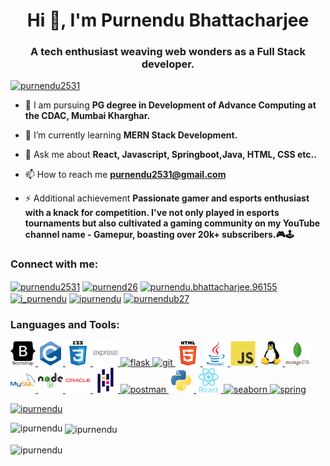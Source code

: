 <h1 align="center">Hi 👋, I'm Purnendu Bhattacharjee</h1>
<h3 align="center">A tech enthusiast weaving web wonders as a Full Stack developer.</h3>


<p align="left"> <a href="https://twitter.com/purnendu2531" target="blank"><img src="https://img.shields.io/twitter/follow/purnendu2531?logo=twitter&style=for-the-badge" alt="purnendu2531" /></a> </p>

- 🔭 I am pursuing **PG degree in Development of Advance Computing at the CDAC, Mumbai Kharghar.**

- 🌱 I’m currently learning **MERN Stack Development.**

- 💬 Ask me about **React, Javascript, Springboot,Java, HTML, CSS etc..**

- 📫 How to reach me **purnendu2531@gmail.com**

- ⚡ Additional achievement **Passionate gamer and esports enthusiast with a knack for competition. I've not only played in esports tournaments but also cultivated a gaming community on my YouTube channel name - Gamepur, boasting over 20k+ subscribers.🎮🕹️**

<h3 align="left">Connect with me:</h3>
<p align="left">
<a href="https://twitter.com/purnendu2531" target="blank"><img align="center" src="https://seeklogo.com/images/T/twitter-icon-circle-blue-logo-94339974C6-seeklogo.com.png" alt="purnendu2531" height="40" width="40" /></a>
<a href="https://kaggle.com/purnend26" target="blank"><img align="center" src="https://seeklogo.com/images/K/kaggle-logo-83322F52DE-seeklogo.com.png" alt="purnend26" height="30" width="40" /></a>
<a href="https://fb.com/purnendu.bhattacharjee.96155" target="blank"><img align="center" src="https://raw.githubusercontent.com/rahuldkjain/github-profile-readme-generator/master/src/images/icons/Social/facebook.svg" alt="purnendu.bhattacharjee.96155" height="30" width="40" /></a>
<a href="https://instagram.com/i_purnendu" target="blank"><img align="center" src="https://raw.githubusercontent.com/rahuldkjain/github-profile-readme-generator/master/src/images/icons/Social/instagram.svg" alt="i_purnendu" height="30" width="40" /></a>
<a href="https://www.youtube.com/c/ipurnendu" target="blank"><img align="center" src="https://raw.githubusercontent.com/rahuldkjain/github-profile-readme-generator/master/src/images/icons/Social/youtube.svg" alt="ipurnendu" height="30" width="40" /></a>
<a href="https://www.hackerrank.com/purnendub27" target="blank"><img align="center" src="https://raw.githubusercontent.com/rahuldkjain/github-profile-readme-generator/master/src/images/icons/Social/hackerrank.svg" alt="purnendub27" height="30" width="40" /></a>
</p>

<h3 align="left">Languages and Tools:</h3>
<p align="left"> <a href="https://getbootstrap.com" target="_blank" rel="noreferrer"> <img src="https://raw.githubusercontent.com/devicons/devicon/master/icons/bootstrap/bootstrap-plain-wordmark.svg" alt="bootstrap" width="40" height="40"/> </a> <a href="https://www.cprogramming.com/" target="_blank" rel="noreferrer"> <img src="https://raw.githubusercontent.com/devicons/devicon/master/icons/c/c-original.svg" alt="c" width="40" height="40"/> </a> <a href="https://www.w3schools.com/css/" target="_blank" rel="noreferrer"> <img src="https://raw.githubusercontent.com/devicons/devicon/master/icons/css3/css3-original-wordmark.svg" alt="css3" width="40" height="40"/> </a> <a href="https://expressjs.com" target="_blank" rel="noreferrer"> <img src="https://raw.githubusercontent.com/devicons/devicon/master/icons/express/express-original-wordmark.svg" alt="express" width="40" height="40"/> </a> <a href="https://flask.palletsprojects.com/" target="_blank" rel="noreferrer"> <img src="https://www.vectorlogo.zone/logos/pocoo_flask/pocoo_flask-icon.svg" alt="flask" width="40" height="40"/> </a> <a href="https://git-scm.com/" target="_blank" rel="noreferrer"> <img src="https://www.vectorlogo.zone/logos/git-scm/git-scm-icon.svg" alt="git" width="40" height="40"/> </a> <a href="https://www.w3.org/html/" target="_blank" rel="noreferrer"> <img src="https://raw.githubusercontent.com/devicons/devicon/master/icons/html5/html5-original-wordmark.svg" alt="html5" width="40" height="40"/> </a> <a href="https://www.java.com" target="_blank" rel="noreferrer"> <img src="https://raw.githubusercontent.com/devicons/devicon/master/icons/java/java-original.svg" alt="java" width="40" height="40"/> </a> <a href="https://developer.mozilla.org/en-US/docs/Web/JavaScript" target="_blank" rel="noreferrer"> <img src="https://raw.githubusercontent.com/devicons/devicon/master/icons/javascript/javascript-original.svg" alt="javascript" width="40" height="40"/> </a> <a href="https://www.linux.org/" target="_blank" rel="noreferrer"> <img src="https://raw.githubusercontent.com/devicons/devicon/master/icons/linux/linux-original.svg" alt="linux" width="40" height="40"/> </a> <a href="https://www.mongodb.com/" target="_blank" rel="noreferrer"> <img src="https://raw.githubusercontent.com/devicons/devicon/master/icons/mongodb/mongodb-original-wordmark.svg" alt="mongodb" width="40" height="40"/> </a> <a href="https://www.mysql.com/" target="_blank" rel="noreferrer"> <img src="https://raw.githubusercontent.com/devicons/devicon/master/icons/mysql/mysql-original-wordmark.svg" alt="mysql" width="40" height="40"/> </a> <a href="https://nodejs.org" target="_blank" rel="noreferrer"> <img src="https://raw.githubusercontent.com/devicons/devicon/master/icons/nodejs/nodejs-original-wordmark.svg" alt="nodejs" width="40" height="40"/> </a> <a href="https://www.oracle.com/" target="_blank" rel="noreferrer"> <img src="https://raw.githubusercontent.com/devicons/devicon/master/icons/oracle/oracle-original.svg" alt="oracle" width="40" height="40"/> </a> <a href="https://pandas.pydata.org/" target="_blank" rel="noreferrer"> <img src="https://raw.githubusercontent.com/devicons/devicon/2ae2a900d2f041da66e950e4d48052658d850630/icons/pandas/pandas-original.svg" alt="pandas" width="40" height="40"/> </a> <a href="https://postman.com" target="_blank" rel="noreferrer"> <img src="https://www.vectorlogo.zone/logos/getpostman/getpostman-icon.svg" alt="postman" width="40" height="40"/> </a> <a href="https://www.python.org" target="_blank" rel="noreferrer"> <img src="https://raw.githubusercontent.com/devicons/devicon/master/icons/python/python-original.svg" alt="python" width="40" height="40"/> </a> <a href="https://reactjs.org/" target="_blank" rel="noreferrer"> <img src="https://raw.githubusercontent.com/devicons/devicon/master/icons/react/react-original-wordmark.svg" alt="react" width="40" height="40"/> </a> <a href="https://seaborn.pydata.org/" target="_blank" rel="noreferrer"> <img src="https://seaborn.pydata.org/_images/logo-mark-lightbg.svg" alt="seaborn" width="40" height="40"/> </a> <a href="https://spring.io/" target="_blank" rel="noreferrer"> <img src="https://www.vectorlogo.zone/logos/springio/springio-icon.svg" alt="spring" width="40" height="40"/> </a> </p>

<p align="left"> <a href="https://github.com/ryo-ma/github-profile-trophy"><img src="https://github-profile-trophy.vercel.app/?username=ipurnendu" alt="ipurnendu" /></a> </p>
<p><img align="left" src="https://github-readme-stats.vercel.app/api/top-langs?username=ipurnendu&show_icons=true&locale=en&layout=compact" alt="ipurnendu" /></p>

<p>&nbsp;<img align="center" src="https://github-readme-stats.vercel.app/api?username=ipurnendu&show_icons=true&locale=en" alt="ipurnendu" /></p>

<p><img align="center" src="https://github-readme-streak-stats.herokuapp.com/?user=ipurnendu&" alt="ipurnendu" /></p>
